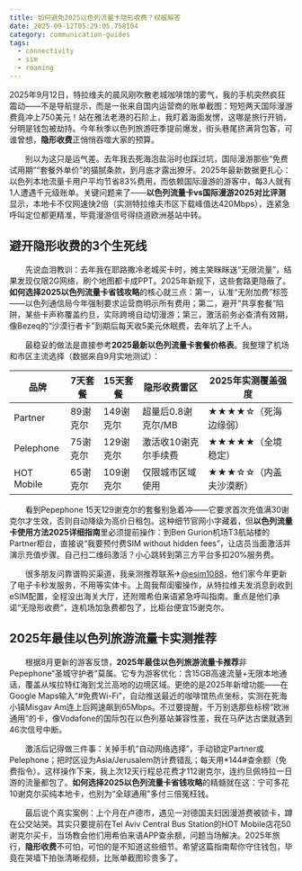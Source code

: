 ```yaml
---
title: 如何避免2025以色列流量卡隐形收费？权威解答
date: 2025-09-12T05:29:05.758104
category: communication-guides
tags:
  - connectivity
  - sim
  - roaming
---
```


2025年9月12日，特拉维夫的晨风刚吹散老城咖啡馆的雾气，我的手机突然疯狂震动——不是导航提示，而是一张来自国内运营商的账单截图：短短两天国际漫游费竟冲上750美元！站在雅法老港的石阶上，我盯着海面发愣，这哪是旅行开销，分明是钱包被劫持。今年秋季以色列旅游旺季提前爆发，街头巷尾挤满背包客，可谁曾想，**隐形收费**正悄悄吞噬大家的预算。

　　别以为这只是运气差。去年我去死海泡盐浴时也踩过坑，国际漫游那些“免费试用期”“套餐外单价”的猫腻条款，到月底才露出獠牙。2025年最新数据更扎心：以色列本地流量卡用户平均节省83%费用，而依赖国际漫游的游客中，每3人就有1人遭遇千元级账单。关键问题来了——**以色列流量卡vs国际漫游2025对比评测**显示，本地卡不仅网速快2倍（实测特拉维夫市区下载峰值达420Mbps），连紧急呼叫定位都更精准，毕竟漫游信号得绕道欧洲基站中转。

## 避开隐形收费的3个生死线

　　先说血泪教训：去年我在耶路撒冷老城买卡时，摊主笑眯眯送“无限流量”，结果发现仅限2G网络，刷个地图都卡成PPT。2025年新规下，这些套路更隐蔽了。**如何选择2025以色列流量卡省钱攻略**的核心就三点：第一，认准“无附加费”标签——以色列通信局今年强制要求运营商明示所有费用；第二，避开“共享套餐”陷阱，某些卡声称覆盖约旦，实际跨境自动切漫游；第三，激活前务必查清有效期，像Bezeq的“沙漠行者卡”到期后每天收5美元休眠费，去年坑了上千人。

　　最稳妥的做法是直接参考**2025最新以色列流量卡套餐价格表**。我整理了机场和市区主流选择（数据来自9月实地测试）：

| 品牌       | 7天套餐 | 15天套餐 | 隐形收费雷区          | 2025年实测覆盖强度 |
|------------|----------|-----------|-----------------------|---------------------|
| Partner    | 89谢克尔 | 149谢克尔 | 超量后0.8谢克尔/MB   | ★★★★☆（死海边缘弱）|
| Pelephone  | 75谢克尔 | 129谢克尔 | 激活收10谢克尔手续费 | ★★★★★（全境稳定）  |
| HOT Mobile | 65谢克尔 | 109谢克尔 | 仅限城市区域使用     | ★★★☆☆（内盖夫沙漠断）|

　　看到Pepephone 15天129谢克尔的套餐别急着冲——它要求首次充值满30谢克尔才生效，否则自动降级为高价日租包。这种细节官网小字藏着，但**以色列流量卡使用方法2025详细指南**里必须提前操作：到Ben Gurion机场T3航站楼的Partner柜台，直接说“我要预付费SIM without hidden fees”，让店员当面激活并演示充值步骤。自己扫二维码激活？小心跳转到第三方平台多扣20%服务费。

　　很多朋友问靠谱购买渠道，我亲测推荐联系✈[@esim1088](https://t.me/s/esim1088)，他们家今年更新了电子卡秒发服务，不用等实体卡。上周我帮闺蜜操作，从特拉维夫发消息到收到eSIM配置，全程没出海关大厅，还附赠希伯来语紧急呼叫指南。重点是他们承诺“无隐形收费”，连机场加急费都包了，比柜台便宜15谢克尔。

## 2025年最佳以色列旅游流量卡实测推荐

　　根据8月更新的游客反馈，**2025年最佳以色列旅游流量卡推荐**非Pepephone“圣城守护者”莫属。它专为游客优化：含15GB高速流量+无限本地通话，覆盖从埃拉特红海到戈兰高地的边境区域。更绝的是2025年新增功能——在Google Maps输入“#免费Wi-Fi”，自动推送最近的咖啡馆热点坐标，实测在死海小镇Misgav Am连上后网速飙到65Mbps。不过要提醒，千万别选那些标榜“欧洲通用”的卡，像Vodafone的国际包在以色列基站兼容性差，我在马萨达古堡就遇到46次信号中断。

　　激活后记得做三件事：关掉手机“自动网络选择”，手动锁定Partner或Pelephone；把时区设为Asia/Jerusalem防计费错乱；每天用*144#查余额（免费指令）。这样操作下来，我上次12天行程总花费才112谢克尔，连约旦佩特拉一日游的流量都包了。**如何选择2025以色列流量卡省钱攻略**的精髓就在这：宁可多花10谢克尔买纯本地卡，也别为“全球通用”多付三倍冤枉钱。

　　最后说个真实案例：上个月在卢德市，遇见一对德国夫妇因漫游费被锁卡，蹲在公交站哭。其实只要提前在Tel Aviv Central Bus Station的HOT Mobile店花50谢克尔买卡，当场教会他们用希伯来语APP查余额，问题当场解决。2025年旅行，**隐形收费**不可怕，可怕的是不知道这些细节。希望这篇指南帮你守住钱包，毕竟在哭墙下拍张清晰视频，比账单截图珍贵多了。